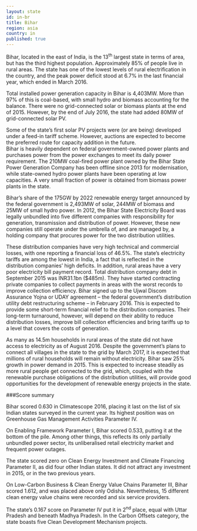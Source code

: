 ```yaml
---
layout: state
id: in-br
title: Bihar
region: asia
country: in
published: true
---
```

Bihar, located in the east of India, is the 13<sup>th</sup> largest state in terms of area, but has the third highest population. Approximately 85% of people live in rural areas. The state has one of the lowest levels of rural electrification in the country, and the peak power deficit stood at 6.7% in the last financial year, which ended in March 2016.

Total installed power generation capacity in Bihar is 4,403MW. More than 97% of this is coal-based, with small hydro and biomass accounting for the balance. There were no grid-connected solar or biomass plants at the end of 2015. However, by the end of July 2016, the state had added 80MW of grid-connected solar PV.

Some of the state’s first solar PV projects were (or are being) developed under a feed-in tariff scheme. However, auctions are expected to become the preferred route for capacity addition in the future.  
Bihar is heavily dependent on federal government-owned power plants and purchases power from the power exchanges to meet its daily power requirement. The 210MW coal-fired power plant owned by the Bihar State Power Generation Company has been offline since 2013 for modernisation, while state-owned hydro power plants have been operating at low capacities. A very small fraction of power is obtained from biomass power plants in the state.  

Bihar’s share of the 175GW by 2022 renewable energy target announced by the federal government is 2,493MW of solar, 244MW of biomass and 25MW of small hydro power.
In 2012, the Bihar State Electricity Board was legally unbundled into five different companies with responsibility for generation, transmission and distribution of power. However, these new companies still operate under the umbrella of, and are managed by, a holding company that procures power for the two distribution utilities.

These distribution companies have very high technical and commercial losses, with one reporting a financial loss of 46.5%. The state’s electricity tariffs are among the lowest in India, a fact that is reflected in the distribution companies’ high deficits. In addition, rural areas have a very poor electricity bill payment record. Total distribution company debt in September 2015 was INR31.1bn ($485m). They have started contracting private companies to collect payments in areas with the worst records to improve collection efficiency. 
Bihar signed up to the Ujwal Discom Assurance Yojna or UDAY agreement – the federal government’s distribution utility debt restructuring scheme – in February 2016. This is expected to provide some short-term financial relief to the distribution companies. Their long-term turnaround, however, will depend on their ability to reduce distribution losses, improve bill collection efficiencies and bring tariffs up to a level that covers the costs of generation.

As many as 14.5m households in rural areas of the state did not have access to electricity as of August 2016. Despite the government’s plans to connect all villages in the state to the grid by March 2017, it is expected that millions of rural households will remain without electricity. 
Bihar saw 25% growth in power demand in 2015. This is expected to increase steadily as more rural people get connected to the grid, which, coupled with the renewable purchase obligations of the distribution utilities, will provide good opportunities for the development of renewable energy projects in the state.


###Score summary

Bihar scored 0.630 in Climatescope 2016, placing it last on the list of six Indian states surveyed in the current year. Its highest position was on Greenhouse Gas Management Activities Parameter IV. 

On Enabling Framework Parameter I, Bihar scored 0.533, putting it at the bottom of the pile. Among other things, this reflects its only partially unbundled power sector, its unliberalised retail electricity market and frequent power outages.

The state scored zero on Clean Energy Investment and Climate Financing Parameter II, as did four other Indian states. It did not attract any investment in 2015, or in the two previous years.

On Low-Carbon Business & Clean Energy Value Chains Parameter III, Bihar scored 1.612, and was placed above only Odisha. Nevertheless, 15 different clean energy value chains were recorded and six service providers.

The state’s 0.167 score on Parameter IV put it in 2<sup>nd</sup> place, equal with Uttar Pradesh and beneath Madhya Pradesh. In the Carbon Offsets category, the state boasts five Clean Development Mechanism projects.
